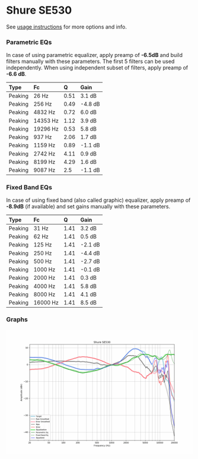# Shure SE530
See [usage instructions](https://github.com/jaakkopasanen/AutoEq#usage) for more options and info.

### Parametric EQs
In case of using parametric equalizer, apply preamp of **-6.5dB** and build filters manually
with these parameters. The first 5 filters can be used independently.
When using independent subset of filters, apply preamp of **-6.6 dB**.

| Type    | Fc       |    Q | Gain    |
|:--------|:---------|:-----|:--------|
| Peaking | 26 Hz    | 0.51 | 3.1 dB  |
| Peaking | 256 Hz   | 0.49 | -4.8 dB |
| Peaking | 4832 Hz  | 0.72 | 6.0 dB  |
| Peaking | 14353 Hz | 1.12 | 3.9 dB  |
| Peaking | 19296 Hz | 0.53 | 5.8 dB  |
| Peaking | 937 Hz   | 2.06 | 1.7 dB  |
| Peaking | 1159 Hz  | 0.89 | -1.1 dB |
| Peaking | 2742 Hz  | 4.11 | 0.9 dB  |
| Peaking | 8199 Hz  | 4.29 | 1.6 dB  |
| Peaking | 9087 Hz  | 2.5  | -1.1 dB |

### Fixed Band EQs
In case of using fixed band (also called graphic) equalizer, apply preamp of **-8.9dB**
(if available) and set gains manually with these parameters.

| Type    | Fc       |    Q | Gain    |
|:--------|:---------|:-----|:--------|
| Peaking | 31 Hz    | 1.41 | 3.2 dB  |
| Peaking | 62 Hz    | 1.41 | 0.5 dB  |
| Peaking | 125 Hz   | 1.41 | -2.1 dB |
| Peaking | 250 Hz   | 1.41 | -4.4 dB |
| Peaking | 500 Hz   | 1.41 | -2.7 dB |
| Peaking | 1000 Hz  | 1.41 | -0.1 dB |
| Peaking | 2000 Hz  | 1.41 | 0.3 dB  |
| Peaking | 4000 Hz  | 1.41 | 5.8 dB  |
| Peaking | 8000 Hz  | 1.41 | 4.1 dB  |
| Peaking | 16000 Hz | 1.41 | 8.5 dB  |

### Graphs
![](./Shure%20SE530.png)